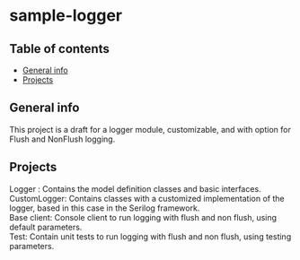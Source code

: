# sample-logger

## Table of contents
* [General info](#general-info)
* [Projects](#projects)

## General info
This project is a draft for a logger module, customizable, and with option for Flush and NonFlush logging.
	
## Projects
Logger : Contains the model definition classes and basic interfaces.<br/>
CustomLogger: Contains classes with a customized implementation of the logger, based in this case in the Serilog framework.<br/>
Base client: Console client to run logging with flush and non flush, using default parameters.<br/>
Test: Contain unit tests to run logging with flush and non flush, using testing parameters. <br/>
